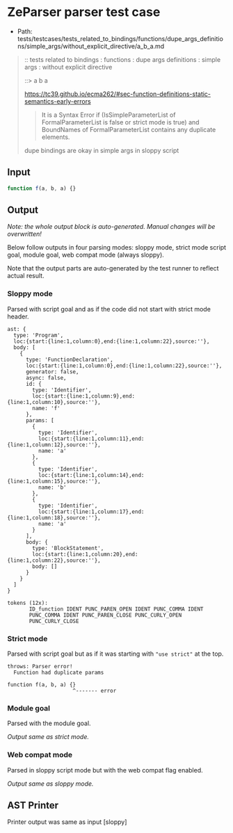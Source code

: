 # ZeParser parser test case

- Path: tests/testcases/tests_related_to_bindings/functions/dupe_args_definitions/simple_args/without_explicit_directive/a_b_a.md

> :: tests related to bindings : functions : dupe args definitions : simple args : without explicit directive
>
> ::> a b a
> 
> https://tc39.github.io/ecma262/#sec-function-definitions-static-semantics-early-errors
> > It is a Syntax Error if (IsSimpleParameterList of FormalParameterList is false or strict mode is true) and BoundNames of FormalParameterList contains any duplicate elements.
> 
> dupe bindings are okay in simple args in sloppy script

## Input

`````js
function f(a, b, a) {}
`````

## Output

_Note: the whole output block is auto-generated. Manual changes will be overwritten!_

Below follow outputs in four parsing modes: sloppy mode, strict mode script goal, module goal, web compat mode (always sloppy).

Note that the output parts are auto-generated by the test runner to reflect actual result.

### Sloppy mode

Parsed with script goal and as if the code did not start with strict mode header.

`````
ast: {
  type: 'Program',
  loc:{start:{line:1,column:0},end:{line:1,column:22},source:''},
  body: [
    {
      type: 'FunctionDeclaration',
      loc:{start:{line:1,column:0},end:{line:1,column:22},source:''},
      generator: false,
      async: false,
      id: {
        type: 'Identifier',
        loc:{start:{line:1,column:9},end:{line:1,column:10},source:''},
        name: 'f'
      },
      params: [
        {
          type: 'Identifier',
          loc:{start:{line:1,column:11},end:{line:1,column:12},source:''},
          name: 'a'
        },
        {
          type: 'Identifier',
          loc:{start:{line:1,column:14},end:{line:1,column:15},source:''},
          name: 'b'
        },
        {
          type: 'Identifier',
          loc:{start:{line:1,column:17},end:{line:1,column:18},source:''},
          name: 'a'
        }
      ],
      body: {
        type: 'BlockStatement',
        loc:{start:{line:1,column:20},end:{line:1,column:22},source:''},
        body: []
      }
    }
  ]
}

tokens (12x):
       ID_function IDENT PUNC_PAREN_OPEN IDENT PUNC_COMMA IDENT
       PUNC_COMMA IDENT PUNC_PAREN_CLOSE PUNC_CURLY_OPEN
       PUNC_CURLY_CLOSE
`````

### Strict mode

Parsed with script goal but as if it was starting with `"use strict"` at the top.

`````
throws: Parser error!
  Function had duplicate params

function f(a, b, a) {}
                     ^------- error
`````


### Module goal

Parsed with the module goal.

_Output same as strict mode._

### Web compat mode

Parsed in sloppy script mode but with the web compat flag enabled.

_Output same as sloppy mode._

## AST Printer

Printer output was same as input [sloppy]
